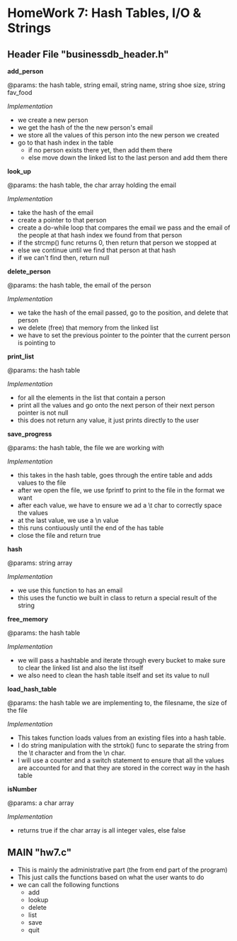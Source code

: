 # HomeWork 7: Hash Tables, I/O & Strings

## Header File "businessdb_header.h"

**add_person**
 
 @params: the hash table, string email, string name, string shoe size, string fav_food

_Implementation_

- we create a new person 
- we get the hash of the the new person's email 
- we store all the values of this person into the new person we created 
- go to that hash index in the table 
	- if no person exists there yet, then add them there
	- else move down the linked list to the last person and add them there 


**look_up**

 @params: the hash table, the char array holding the email

_Implementation_

- take the hash of the email 
- create a pointer to that person 
- create a do-while loop that compares the email we pass and the email of the people at that hash index we found from that person 
- if the strcmp() func returns 0, then return that person we stopped at 
- else we continue until we find that person at that hash 
- if we can't find then, return null 



**delete_person**

 @params: the hash table, the email of the person 

_Implementation_

- we take the hash of the email passed, go to the position, and delete that person 
- we delete (free) that memory from the linked list 
- we have to set the previous pointer to the pointer that the current person is pointing to 


 
**print_list**

 @params: the hash table
 
_Implementation_

- for all the elements in the list that contain a person 
 - print all the values and go onto the next person of their next person pointer is not null 
- this does not return any value, it just prints directly to the user 




**save_progress**

 @params: the hash table, the file we are working with 
 
_Implementation_

- this takes in the hash table, goes through the entire table and adds values to the file 
- after we open the file, we use fprintf to print to the file in the format we want 
- after each value, we have to ensure we ad a \t char to correctly space the values 
- at the last value, we use a \n value 
- this runs contiuously until the end of the has table 
- close the file and return true  


**hash**

 @params: string array 
 
_Implementation_

- we use this function to has an email 
- this uses the functio we built in class to return a special result of the string 

**free_memory**

 @params: the hash table 
 
_Implementation_

- we will pass a hashtable and iterate through every bucket to make sure to clear the linked list and also the list itself 
- we also need to clean the hash table itself and set its value to null 



**load_hash_table**

 @params: the hash table we are implementing to, the filesname, the size of the file 
 
_Implementation_

- This takes function loads values from an existing files into a hash table. 
- I do string manipulation with the strtok() func to separate the string from the \t 
character and from the \n char. 
- I will use a counter and a switch statement to ensure that all the values are 
accounted for and that they are stored in the correct way in the hash table 


**isNumber**

 @params: a char array
 
_Implementation_

- returns true if the char array is all integer vales, else false 


## MAIN "hw7.c"

- This is mainly the administrative part (the from end part of the program) 
- This just calls the functions based on what the user wants to do 
- we can call the following functions 
	- add 
	- lookup 
	- delete 
	- list 
	- save 
	- quit





























